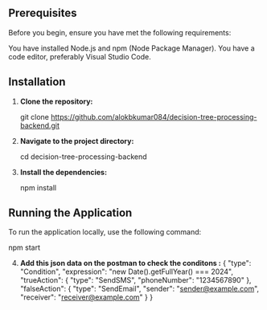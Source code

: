 ## Prerequisites

Before you begin, ensure you have met the following requirements:

You have installed Node.js and npm (Node Package Manager).
You have a code editor, preferably Visual Studio Code.

## Installation

1. **Clone the repository:**

   git clone https://github.com/alokbkumar084/decision-tree-processing-backend.git
   
2. **Navigate to the project directory:**
   
   cd decision-tree-processing-backend
   
3. **Install the dependencies:**

   npm install
   
## Running the Application

To run the application locally, use the following command:  

npm start

4. **Add this json data on the postman to check the conditons :**
{
  "type": "Condition",
  "expression": "new Date().getFullYear() === 2024",
  "trueAction": {
    "type": "SendSMS",
    "phoneNumber": "1234567890"
  },
  "falseAction": {
    "type": "SendEmail",
    "sender": "sender@example.com",
    "receiver": "receiver@example.com"
  }
}
